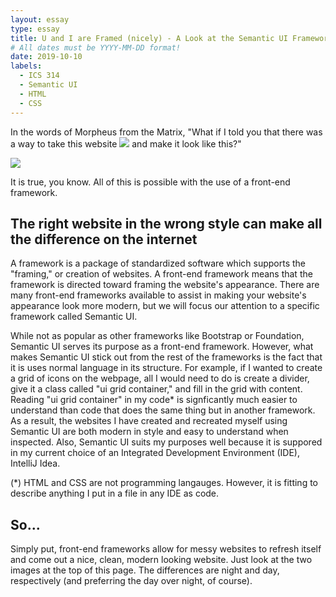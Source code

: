 ```yaml
---
layout: essay
type: essay
title: U and I are Framed (nicely) - A Look at the Semantic UI Framework
# All dates must be YYYY-MM-DD format!
date: 2019-10-10
labels:
  - ICS 314
  - Semantic UI
  - HTML
  - CSS
---
```

In the words of Morpheus from the Matrix, "What if I told you that there was a way to take this website
<img class="ui huge image" src="https://i.stack.imgur.com/Jr0qS.png">
and make it look like this?"

<img class="ui huge image" src="https://venturebeat.com/wp-content/uploads/2018/05/stack-overflow-for-teams-sample-2.png?resize=1024%2C717&strip=all?w=1134&strip=all">

It is true, you know. All of this is possible with the use of a front-end framework. 

## The right website in the wrong style can make all the difference on the internet
A framework is a package of standardized software which supports the "framing," or creation of websites. A front-end framework means that the framework is directed toward framing the website's appearance. There are many front-end frameworks available to assist in making your website's appearance look more modern, but we will focus our attention to a specific framework called Semantic UI. 

While not as popular as other frameworks like Bootstrap or Foundation, Semantic UI serves its purpose as a front-end framework. However, what makes Semantic UI stick out from the rest of the frameworks is the fact that it is uses normal language in its structure. For example, if I wanted to create a grid of icons on the webpage, all I would need to do is create a divider, give it a class called "ui grid container," and fill in the grid with content. Reading "ui grid container" in my code* is signficantly much easier to understand than code that does the same thing but in another framework. As a result, the websites I have created and recreated myself using Semantic UI are both modern in style and easy to understand when inspected. Also, Semantic UI suits my purposes well because it is suppored in my current choice of an Integrated Development Environment (IDE), IntelliJ Idea. 

(*) HTML and CSS are not programming langauges. However, it is fitting to describe anything I put in a file in any IDE as code.  

## So...
Simply put, front-end frameworks allow for messy websites to refresh itself and come out a nice, clean, modern looking website. Just look at the two images at the top of this page. The differences are night and day, respectively (and preferring the day over night, of course).

